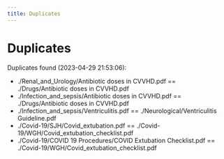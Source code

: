 ```yaml
---
title: Duplicates
---
```


# Duplicates

Duplicates found (2023-04-29 21:53:06):

- ./Renal_and_Urology/Antibiotic doses in CVVHD.pdf == ./Drugs/Antibiotic doses in CVVHD.pdf
- ./Infection_and_sepsis/Antibiotic doses in CVVHD.pdf == ./Drugs/Antibiotic doses in CVVHD.pdf
- ./Infection_and_sepsis/Ventriculitis.pdf == ./Neurological/Ventriculitis Guideline.pdf
- ./Covid-19/SJH/Covid_extubation.pdf == ./Covid-19/WGH/Covid_extubation_checklist.pdf
- ./Covid-19/COVID 19 Procedures/COVID Extubation Checklist.pdf == ./Covid-19/WGH/Covid_extubation_checklist.pdf